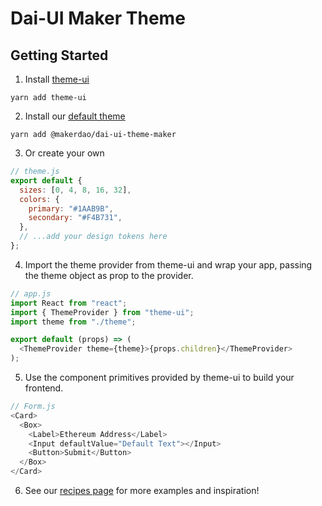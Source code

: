 # Dai-UI Maker Theme

## Getting Started

1. Install [theme-ui][]

`yarn add theme-ui`

2.  Install our [default theme][]

`yarn add @makerdao/dai-ui-theme-maker`

3.  Or create your own

```js
// theme.js
export default {
  sizes: [0, 4, 8, 16, 32],
  colors: {
    primary: "#1AAB9B",
    secondary: "#F4B731",
  },
  // ...add your design tokens here
};
```

4. Import the theme provider from theme-ui and wrap your app, passing the theme object as prop to the provider.

```js
// app.js
import React from "react";
import { ThemeProvider } from "theme-ui";
import theme from "./theme";

export default (props) => (
  <ThemeProvider theme={theme}>{props.children}</ThemeProvider>
);
```

5. Use the component primitives provided by theme-ui to build your frontend.

```js
// Form.js
<Card>
  <Box>
    <Label>Ethereum Address</Label>
    <Input defaultValue="Default Text"></Input>
    <Button>Submit</Button>
  </Box>
</Card>
```

6. See our [recipes page][] for more examples and inspiration!

[recipes page]: https://design-system.mkr-js-prod.now.sh/recipes
[theme-ui]: https://github.com/system-ui/theme-ui
[default theme]: https://github.com/makerdao/dai-ui/blob/initial-documentation/packages/dai-ui-theme-maker/lib/index.js
